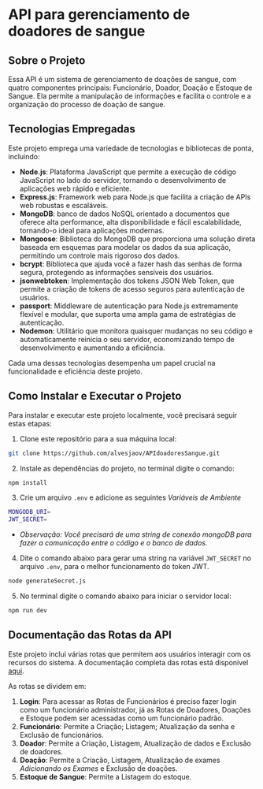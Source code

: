 # API para gerenciamento de doadores de sangue

## Sobre o Projeto

Essa API é um sistema de gerenciamento de doações de sangue, com quatro componentes principais: Funcionário, Doador, Doação e Estoque de Sangue. Ela permite a manipulação de informações e facilita o controle e a organização do processo de doação de sangue.

## Tecnologias Empregadas

Este projeto emprega uma variedade de tecnologias e bibliotecas de ponta, incluindo:

- **Node.js**: Plataforma JavaScript que permite a execução de código JavaScript no lado do servidor, tornando o desenvolvimento de aplicações web rápido e eficiente.
- **Express.js**: Framework web para Node.js que facilita a criação de APIs web robustas e escaláveis.
- **MongoDB**: banco de dados NoSQL orientado a documentos que oferece alta performance, alta disponibilidade e fácil escalabilidade, tornando-o ideal para aplicações modernas.
- **Mongoose**: Biblioteca do MongoDB que proporciona uma solução direta baseada em esquemas para modelar os dados da sua aplicação, permitindo um controle mais rigoroso dos dados.
- **bcrypt**: Biblioteca que ajuda você a fazer hash das senhas de forma segura, protegendo as informações sensíveis dos usuários.
- **jsonwebtoken**: Implementação dos tokens JSON Web Token, que permite a criação de tokens de acesso seguros para autenticação de usuários.
- **passport**: Middleware de autenticação para Node.js extremamente flexível e modular, que suporta uma ampla gama de estratégias de autenticação.
- **Nodemon**: Utilitário que monitora quaisquer mudanças no seu código e automaticamente reinicia o seu servidor, economizando tempo de desenvolvimento e aumentando a eficiência.

Cada uma dessas tecnologias desempenha um papel crucial na funcionalidade e eficiência deste projeto.

## Como Instalar e Executar o Projeto

Para instalar e executar este projeto localmente, você precisará seguir estas etapas:

1. Clone este repositório para a sua máquina local:

```bash
git clone https://github.com/alvesjaov/APIdoadoresSangue.git
```

2. Instale as dependências do projeto, no terminal digite o comando:

```bash
npm install
```

3. Crie um arquivo `.env` e adicione as seguintes *Variáveis de Ambiente*

```bash
MONGODB_URI=
JWT_SECRET=
```

- *Observação: Você precisará de uma string de conexão mongoDB para fazer a comunicação entre o código e o banco de dados.*

4. Dite o comando abaixo para gerar uma string na variável `JWT_SECRET` no arquivo `.env`, para o melhor funcionamento do token JWT.

```bash
node generateSecret.js
```

5. No terminal digite o comando abaixo para iniciar o servidor local:

```bash
npm run dev
```

## Documentação das Rotas da API

Este projeto inclui várias rotas que permitem aos usuários interagir com os recursos do sistema. A documentação completa das rotas está disponível [aqui](https://apidoadoressangue.vercel.app/api-docs/).

As rotas se dividem em:

1. **Login**: Para acessar as Rotas de Funcionários é preciso fazer login como um funcionário administrador, já as Rotas de Doadores, Doações e Estoque podem ser acessadas como um funcionário padrão.
2. **Funcionário**: Permite a Criação; Listagem; Atualização da senha e Exclusão de funcionários.
3. **Doador**: Permite a Criação, Listagem, Atualização de dados e Exclusão de doadores.
4. **Doação**:  Permite a Criação, Listagem, Atualização de exames *Adicionando os Exames* e Exclusão de doações.
5. **Estoque de Sangue**: Permite a Listagem do estoque.
